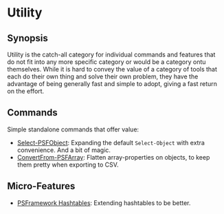﻿---
sidebar_position: 1
---

# Utility

## Synopsis

Utility is the catch-all category for individual commands and features that do not fit into any more specific category or would be a category ontu themselves.
While it is hard to convey the value of a category of tools that each do their own thing and solve their own problem, they have the advantage of being generally fast and simple to adopt, giving a fast return on the effort.

## Commands

Simple standalone commands that offer value:

+ [Select-PSFObject](Commands/select-psfobject.md): Expanding the default `Select-Object` with extra convenience. And a bit of magic.
+ [ConvertFrom-PSFArray](Commands/convertfrom-psfarray.md): Flatten array-properties on objects, to keep them pretty when exporting to CSV.

## Micro-Features

+ [PSFramework Hashtables](Features/psfhashtables.md): Extending hashtables to be better.
